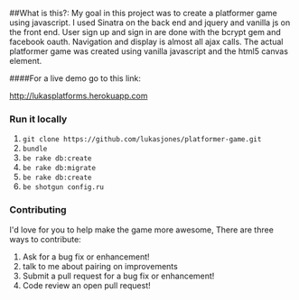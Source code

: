 ##What is this?:
My goal in this project was to create a platformer game using javascript.  I used Sinatra on the back end and jquery and vanilla js on the front end.  User sign up and sign in are done with the bcrypt gem and facebook oauth.  Navigation and display is almost all ajax calls.  The actual platformer game was created using vanilla javascript and the html5 canvas element.  

####For a live demo go to this link:

http://lukasplatforms.herokuapp.com

### Run it locally

1.  `git clone https://github.com/lukasjones/platformer-game.git`
2.  `bundle`
3.  `be rake db:create`
4.  `be rake db:migrate`
5.  `be rake db:create`
6.  `be shotgun config.ru`


### Contributing

I'd love for you to help make the game more awesome, There are three ways to contribute:

1. Ask for a bug fix or enhancement!
2. talk to me about pairing on improvements
2. Submit a pull request for a bug fix or enhancement!
3. Code review an open pull request!

